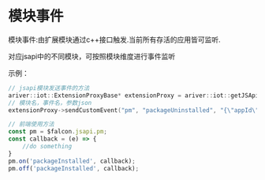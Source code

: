 # 模块事件

模块事件:由扩展模块通过c++接口触发.当前所有存活的应用皆可监听.



对应jsapi中的不同模块，可按照模块维度进行事件监听

示例：

```c++
// jsapi模块发送事件的方法
ariver::iot::ExtensionProxyBase* extensionProxy = ariver::iot::getJSApiExtensionProxy();
// 模块名，事件名，参数json
extensionProxy->sendCustomEvent("pm", "packageUninstalled", "{\"appId\": \"" + appId + "\"}");
```

```javascript
// 前端使用方法
const pm = $falcon.jsapi.pm;
const callback = (e) => {
	//do something
}
pm.on('packageInstalled', callback);
pm.off('packageInstalled', callback);
```

